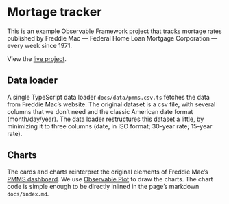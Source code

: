 # Mortage tracker

This is an example Observable Framework project that tracks mortage rates published by Freddie Mac — Federal Home Loan Mortgage Corporation — every week since 1971.

View the [live project](https://observablehq.com/framework/examples/mortgage-rates/). 

## Data loader

A single TypeScript data loader `docs/data/pmms.csv.ts` fetches the data from Freddie Mac’s website. The original dataset is a csv file, with several columns that we don’t need and the classic American date format (month/day/year). The data loader restructures this dataset a little, by minimizing it to three columns (date, in ISO format; 30-year rate; 15-year rate).

## Charts

The cards and charts reinterpret the original elements of Freddie Mac’s [PMMS dashboard](https://www.freddiemac.com/pmms). We use [Observable Plot](https://observablehq.com/plot/) to draw the charts. The chart code is simple enough to be directly inlined in the page’s markdown `docs/index.md`.
